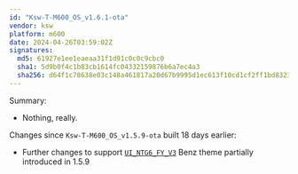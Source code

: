 ```yaml
---
id: "Ksw-T-M600_OS_v1.6.1-ota"
vendor: ksw
platform: m600
date: 2024-04-26T03:59:02Z
signatures:
  md5: 61927e1ee1eaeaa31f1d91c0c0c9cbc0
  sha1: 5d9b0f4c1b83cb1614fc04332159876b6a7ec4a3
  sha256: d64f1c78638e03c148a461817a20d67b9995d1ec613f10cd1cf2ff1bd832346a
---
```

Summary:
- Nothing, really.

Changes since `Ksw-T-M600_OS_v1.5.9-ota` built 18 days earlier:
- Further changes to support [`UI_NTG6_FY_V3`](/headunits/themes/ksw/ui_ntg6_fy_v3) Benz theme partially introduced in 1.5.9
